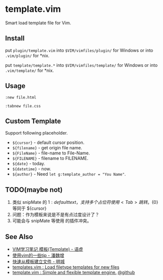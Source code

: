 
# template.vim

Smart load template file for Vim.

## Install
put `plugin/template.vim` into `$VIM/vimfiles/plugin/` for Windows or into `.vim/plugin/` for *nix.

put `template/template.*` into `$VIM/vimfiles/template/` for Windows or into `.vim/template/` for *nix.

## Usage
`:new file.html`

`:tabnew file.css`

## Custom Template
Support following placeholder.
* `${cursor}` - default cursor position.
* `${filename}` - get origin file name.
* `${FileName}` - file-name to File-Name.
* `${FILENAME}` - filename to FILENAME.
* `${date}` - today.
* `${datetime}` - now.
* `${author}` - Need `let g:template_author = "You Name"`.

## TODO(maybe not)
1. 类似 snipMate 的 ${1:default text}，支持多个占位符使用 <Tab> 跳转。${0} 等同于 ${cursor}
  1. 问题：作为模板来说是不是有点过度设计了？
  2. 可能会与 snipMate 等使用 <Tab> 的插件冲突。

## See Also
* [VIM学习笔记 模板(Template) - 语虚](http://yyq123.blogspot.com/2010/08/vim-template.html)
* [使用vim的一些tip - 潘魏增](http://panweizeng.com/archives/383)
* [快速从模板建立文件 - 明城](http://www.gracecode.com/archives/2414/)
* [templates.vim : Load filetype templates for new files](http://www.vim.org/scripts/script.php?script_id=1172)
* [template.vim : Simple and flexible template engine.](http://www.vim.org/scripts/script.php?script_id=2834)
    [@github](http://github.com/thinca/vim-template)
